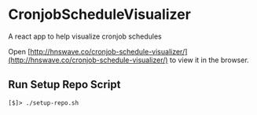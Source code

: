 # CronjobScheduleVisualizer

A react app to help visualize cronjob schedules

Open [http://hnswave.co/cronjob-schedule-visualizer/](http://hnswave.co/cronjob-schedule-visualizer/) to view it in the browser.

## Run Setup Repo Script

`[$]> ./setup-repo.sh`
